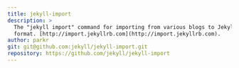 ```yaml
---
title: jekyll-import
description: >
  The "jekyll import" command for importing from various blogs to Jekyll
  format. [http://import.jekyllrb.com](http://import.jekyllrb.com).
author: parkr
git: git@github.com:jekyll/jekyll-import.git
repository: https://github.com/jekyll/jekyll-import
---
```

